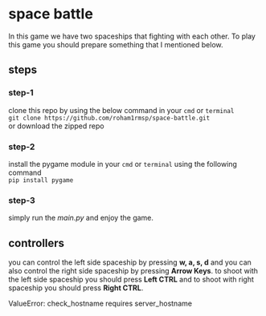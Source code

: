 # space battle

In this game we have two spaceships that fighting with each other.
To play this game you should prepare something that I mentioned below.

## steps

### step-1

clone this repo by using the below command in your `cmd` or `terminal`<br/>
`git clone https://github.com/roham1rmsp/space-battle.git`<br/>
or download the zipped repo

### step-2

install the pygame module in your `cmd` or `terminal` using the following command<br/>
`pip install pygame`

### step-3
simply run the _main.py_ and enjoy the game.

## controllers

you can control the left side spaceship by pressing **w, a, s, d** and you can also control the right side spaceship by pressing **Arrow Keys**. to shoot with the left side spaceship you should press **Left CTRL** and to shoot with right spaceship you should press **Right CTRL**.

ValueError: check_hostname requires server_hostname
